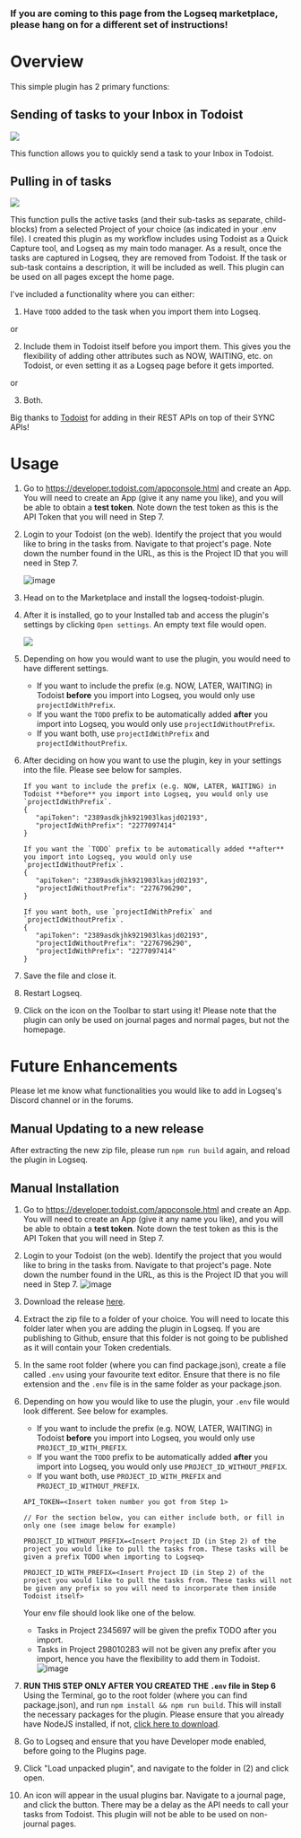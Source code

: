 ### If you are coming to this page from the Logseq marketplace, please hang on for a different set of instructions!

# Overview

This simple plugin has 2 primary functions:

## Sending of tasks to your Inbox in Todoist

![](/screenshots/send-task-todoist.gif)

This function allows you to quickly send a task to your Inbox in Todoist.

## Pulling in of tasks

![](/screenshots/pull-tasks-todoist.gif)

This function pulls the active tasks (and their sub-tasks as separate, child-blocks) from a selected Project of your choice (as indicated in your .env file). I created this plugin as my workflow includes using Todoist as a Quick Capture tool, and Logseq as my main todo manager. As a result, once the tasks are captured in Logseq, they are removed from Todoist. If the task or sub-task contains a description, it will be included as well. This plugin can be used on all pages except the home page.

I've included a functionality where you can either:

1. Have `TODO` added to the task when you import them into Logseq.

or

2. Include them in Todoist itself before you import them. This gives you the flexibility of adding other attributes such as NOW, WAITING, etc. on Todoist, or even setting it as a Logseq page before it gets imported.

or

3. Both.

Big thanks to [Todoist](https://developer.todoist.com/rest/v1/#overview) for adding in their REST APIs on top of their SYNC APIs!

# Usage

1. Go to https://developer.todoist.com/appconsole.html and create an App. You will need to create an App (give it any name you like), and you will be able to obtain a **test token**. Note down the test token as this is the API Token that you will need in Step 7.
2. Login to your Todoist (on the web). Identify the project that you would like to bring in the tasks from. Navigate to that project's page. Note down the number found in the URL, as this is the Project ID that you will need in Step 7.

   ![image](/screenshots/todoist-url.png)

3. Head on to the Marketplace and install the logseq-todoist-plugin.
4. After it is installed, go to your Installed tab and access the plugin's settings by clicking `Open settings`. An empty text file would open.

   ![](/screenshots/plugin-settings.png)

5. Depending on how you would want to use the plugin, you would need to have different settings.
   - If you want to include the prefix (e.g. NOW, LATER, WAITING) in Todoist **before** you import into Logseq, you would only use `projectIdWithPrefix`.
   - If you want the `TODO` prefix to be automatically added **after** you import into Logseq, you would only use `projectIdWithoutPrefix`.
   - If you want both, use `projectIdWithPrefix` and `projectIdWithoutPrefix`.
6. After deciding on how you want to use the plugin, key in your settings into the file. Please see below for samples.

   ```
   If you want to include the prefix (e.g. NOW, LATER, WAITING) in Todoist **before** you import into Logseq, you would only use `projectIdWithPrefix`.
   {
      "apiToken": "2389asdkjhk921903lkasjd02193",
      "projectIdWithPrefix": "2277097414"
   }

   If you want the `TODO` prefix to be automatically added **after** you import into Logseq, you would only use `projectIdWithoutPrefix`.
   {
      "apiToken": "2389asdkjhk921903lkasjd02193",
      "projectIdWithoutPrefix": "2276796290",
   }

   If you want both, use `projectIdWithPrefix` and `projectIdWithoutPrefix`.
   {
      "apiToken": "2389asdkjhk921903lkasjd02193",
      "projectIdWithoutPrefix": "2276796290",
      "projectIdWithPrefix": "2277097414"
   }
   ```

7. Save the file and close it.
8. Restart Logseq.
9. Click on the icon on the Toolbar to start using it! Please note that the plugin can only be used on journal pages and normal pages, but not the homepage.

# Future Enhancements

Please let me know what functionalities you would like to add in Logseq's Discord channel or in the forums.

## Manual Updating to a new release

After extracting the new zip file, please run `npm run build` again, and reload the plugin in Logseq.

## Manual Installation

1. Go to https://developer.todoist.com/appconsole.html and create an App. You will need to create an App (give it any name you like), and you will be able to obtain a **test token**. Note down the test token as this is the API Token that you will need in Step 7.
2. Login to your Todoist (on the web). Identify the project that you would like to bring in the tasks from. Navigate to that project's page. Note down the number found in the URL, as this is the Project ID that you will need in Step 7.
   ![image](/screenshots/todoist-url.png)
3. Download the release [here](https://github.com/hkgnp/logseq-todoist-plugin-ts/releases/).
4. Extract the zip file to a folder of your choice. You will need to locate this folder later when you are adding the plugin in Logseq. If you are publishing to Github, ensure that this folder is not going to be published as it will contain your Token credentials.
5. In the same root folder (where you can find package.json), create a file called `.env` using your favourite text editor. Ensure that there is no file extension and the `.env` file is in the same folder as your package.json.
6. Depending on how you would like to use the plugin, your `.env` file would look different. See below for examples.

   - If you want to include the prefix (e.g. NOW, LATER, WAITING) in Todoist **before** you import into Logseq, you would only use `PROJECT_ID_WITH_PREFIX`.
   - If you want the `TODO` prefix to be automatically added **after** you import into Logseq, you would only use `PROJECT_ID_WITHOUT_PREFIX`.
   - If you want both, use `PROJECT_ID_WITH_PREFIX` and `PROJECT_ID_WITHOUT_PREFIX`.

   ```
   API_TOKEN=<Insert token number you got from Step 1>

   // For the section below, you can either include both, or fill in only one (see image below for example)

   PROJECT_ID_WITHOUT_PREFIX=<Insert Project ID (in Step 2) of the project you would like to pull the tasks from. These tasks will be given a prefix TODO when importing to Logseq>

   PROJECT_ID_WITH_PREFIX=<Insert Project ID (in Step 2) of the project you would like to pull the tasks from. These tasks will not be given any prefix so you will need to incorporate them inside Todoist itself>
   ```

   Your env file should look like one of the below.

   - Tasks in Project 2345697 will be given the prefix TODO after you import.
   - Tasks in Project 298010283 will not be given any prefix after you import, hence you have the flexibility to add them in Todoist.
     ![image](/screenshots/sample-env.png)

7. **RUN THIS STEP ONLY AFTER YOU CREATED THE `.env` file in Step 6** Using the Terminal, go to the root folder (where you can find package.json), and run `npm install && npm run build`. This will install the necessary packages for the plugin. Please ensure that you already have NodeJS installed, if not, [click here to download](https://nodejs.org/en/download/).
8. Go to Logseq and ensure that you have Developer mode enabled, before going to the Plugins page.
9. Click "Load unpacked plugin", and navigate to the folder in (2) and click open.
10. An icon will appear in the usual plugins bar. Navigate to a journal page, and click the button. There may be a delay as the API needs to call your tasks from Todoist. This plugin will not be able to be used on non-journal pages.
